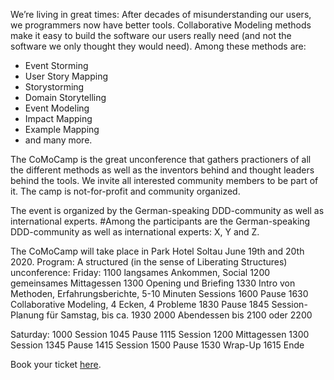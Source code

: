 We’re living in great times: After decades of misunderstanding our users, we programmers now have better tools. Collaborative Modeling methods make it easy to build the software our users really need (and not the software we only thought they would need). Among these methods are:

- Event Storming
- User Story Mapping
- Storystorming
- Domain Storytelling
- Event Modeling
- Impact Mapping
- Example Mapping
- and many more.

The CoMoCamp is the great unconference that gathers practioners of all the different methods as well as the inventors behind and thought leaders behind the tools. We invite all interested community members to be part of it. The camp is not-for-profit and community organized.

The event is organized by the German-speaking DDD-community as well as international experts.
#Among the participants are the German-speaking DDD-community as well as international experts: X, Y and Z.

The CoMoCamp will take place in Park Hotel Soltau June 19th and 20th 2020.
Program: A structured (in the sense of Liberating Structures) unconference:
Friday:
1100 langsames Ankommen, Social
1200 gemeinsames Mittagessen
1300 Opening und Briefing
1330 Intro von Methoden, Erfahrungsberichte, 5-10 Minuten Sessions
1600 Pause
1630 Collaborative Modeling, 4 Ecken, 4 Probleme
1830 Pause
1845 Session-Planung für Samstag, bis ca. 1930
2000 Abendessen
bis 2100 oder 2200 

Saturday:
1000 Session
1045 Pause
1115 Session
1200 Mittagessen
1300 Session
1345 Pause
1415 Session
1500 Pause
1530 Wrap-Up
1615 Ende

Book your ticket [here](eventbrite.com/comocamp).
